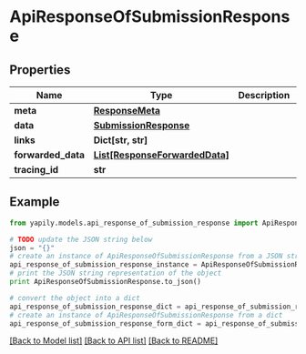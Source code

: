 # ApiResponseOfSubmissionResponse


## Properties
Name | Type | Description | Notes
------------ | ------------- | ------------- | -------------
**meta** | [**ResponseMeta**](ResponseMeta.md) |  | [optional] 
**data** | [**SubmissionResponse**](SubmissionResponse.md) |  | [optional] 
**links** | **Dict[str, str]** |  | [optional] 
**forwarded_data** | [**List[ResponseForwardedData]**](ResponseForwardedData.md) |  | [optional] 
**tracing_id** | **str** |  | [optional] 

## Example

```python
from yapily.models.api_response_of_submission_response import ApiResponseOfSubmissionResponse

# TODO update the JSON string below
json = "{}"
# create an instance of ApiResponseOfSubmissionResponse from a JSON string
api_response_of_submission_response_instance = ApiResponseOfSubmissionResponse.from_json(json)
# print the JSON string representation of the object
print ApiResponseOfSubmissionResponse.to_json()

# convert the object into a dict
api_response_of_submission_response_dict = api_response_of_submission_response_instance.to_dict()
# create an instance of ApiResponseOfSubmissionResponse from a dict
api_response_of_submission_response_form_dict = api_response_of_submission_response.from_dict(api_response_of_submission_response_dict)
```
[[Back to Model list]](../README.md#documentation-for-models) [[Back to API list]](../README.md#documentation-for-api-endpoints) [[Back to README]](../README.md)


